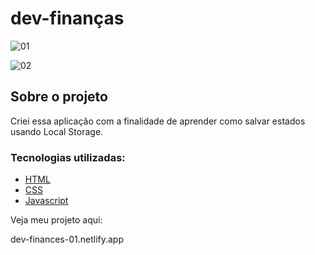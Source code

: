 # dev-finanças

![01](https://user-images.githubusercontent.com/85916079/148660463-8455a178-bd04-4d69-b33c-e84be6db11f2.png)

![02](https://user-images.githubusercontent.com/85916079/148660473-5aa899c8-4a74-4f9c-a63e-aa0031c1057c.png)

## Sobre o projeto
Criei essa aplicação com a finalidade de aprender como salvar estados usando Local Storage.

### Tecnologias utilizadas:
- [HTML](https://www.w3schools.com/html/)
- [CSS](https://www.w3schools.com/css/)
- [Javascript](https://www.w3schools.com/js/default.asp)

Veja meu projeto aqui:

dev-finances-01.netlify.app
